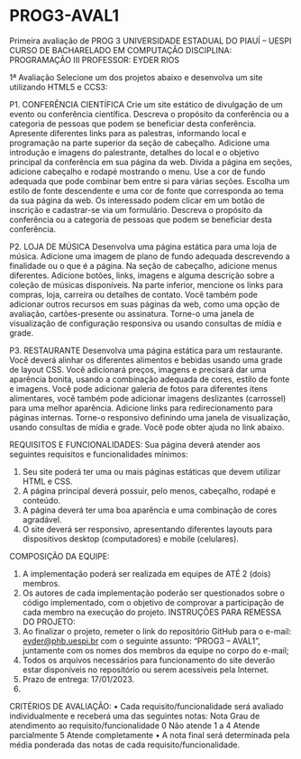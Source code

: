 # PROG3-AVAL1
Primeira avaliação de PROG 3
UNIVERSIDADE ESTADUAL DO PIAUÍ – UESPI
CURSO DE BACHARELADO EM COMPUTAÇÃO
DISCIPLINA: PROGRAMAÇÃO III
PROFESSOR: EYDER RIOS

1ª Avaliação
Selecione um dos projetos abaixo e desenvolva um site utilizando HTML5 e CCS3:

P1. CONFERÊNCIA CIENTÍFICA
Crie um site estático de divulgação de um evento ou conferência científica. Descreva o propósito da conferência ou a
categoria de pessoas que podem se beneficiar desta conferência. Apresente diferentes links para as palestras,
informando local e programação na parte superior da seção de cabeçalho. Adicione uma introdução e imagens do
palestrante, detalhes do local e o objetivo principal da conferência em sua página da web. Divida a página em seções,
adicione cabeçalho e rodapé mostrando o menu. Use a cor de fundo adequada que pode combinar bem entre si para
várias seções. Escolha um estilo de fonte descendente e uma cor de fonte que corresponda ao tema da sua página da
web. Os interessado podem clicar em um botão de inscrição e cadastrar-se via um formulário. Descreva o propósito da
conferência ou a categoria de pessoas que podem se beneficiar desta conferência.

P2. LOJA DE MÚSICA
Desenvolva uma página estática para uma loja de música. Adicione uma imagem de plano de fundo adequada
descrevendo a finalidade ou o que é a página. Na seção de cabeçalho, adicione menus diferentes. Adicione botões,
links, imagens e alguma descrição sobre a coleção de músicas disponíveis. Na parte inferior, mencione os links para
compras, loja, carreira ou detalhes de contato. Você também pode adicionar outros recursos em suas páginas da web,
como uma opção de avaliação, cartões-presente ou assinatura. Torne-o uma janela de visualização de configuração
responsiva ou usando consultas de mídia e grade.

P3. RESTAURANTE
Desenvolva uma página estática para um restaurante. Você deverá alinhar os diferentes alimentos e bebidas usando
uma grade de layout CSS. Você adicionará preços, imagens e precisará dar uma aparência bonita, usando a
combinação adequada de cores, estilo de fonte e imagens. Você pode adicionar galeria de fotos para diferentes itens
alimentares, você também pode adicionar imagens deslizantes (carrossel) para uma melhor aparência. Adicione links
para redirecionamento para páginas internas. Torne-o responsivo definindo uma janela de visualização, usando
consultas de mídia e grade. Você pode obter ajuda no link abaixo.

REQUISITOS E FUNCIONALIDADES:
Sua página deverá atender aos seguintes requisitos e funcionalidades mínimos:
1. Seu site poderá ter uma ou mais páginas estáticas que devem utilizar HTML e CSS.
2. A página principal deverá possuir, pelo menos, cabeçalho, rodapé e conteúdo.
3. A página deverá ter uma boa aparência e uma combinação de cores agradável.
4. O site deverá ser responsivo, apresentando diferentes layouts para dispositivos desktop (computadores) e mobile
(celulares).

COMPOSIÇÃO DA EQUIPE:
1. A implementação poderá ser realizada em equipes de ATÉ 2 (dois) membros.
2. Os autores de cada implementação poderão ser questionados sobre o código implementado, com o objetivo de
comprovar a participação de cada membro na execução do projeto.
INSTRUÇÕES PARA REMESSA DO PROJETO:
1. Ao finalizar o projeto, remeter o link do repositório GitHub para o e-mail: eyder@phb.uespi.br com o
seguinte assunto: “PROG3 – AVAL1”, juntamente com os nomes dos membros da equipe no corpo do e-mail;
2. Todos os arquivos necessários para funcionamento do site deverão estar disponíveis no repositório ou serem
acessíveis pela Internet.
3. Prazo de entrega: 17/01/2023.
4. 
CRITÉRIOS DE AVALIAÇÃO:
• Cada requisito/funcionalidade será avaliado individualmente e receberá uma das seguintes notas:
Nota Grau de atendimento ao requisito/funcionalidade
0 Não atende
1 a 4 Atende parcialmente
5 Atende completamente
• A nota final será determinada pela média ponderada das notas de cada requisito/funcionalidade.
